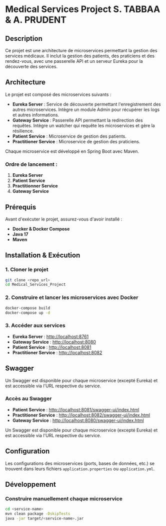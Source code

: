 # Medical Services Project S. TABBAA & A. PRUDENT

## Description
Ce projet est une architecture de microservices permettant la gestion des services médicaux. Il inclut la gestion des patients, des praticiens et des rendez-vous, avec une passerelle API et un serveur Eureka pour la découverte des services.

## Architecture
Le projet est composé des microservices suivants :
- **Eureka Server** : Service de découverte permettant l'enregistrement des autres microservices. Intègre un module Admin pour récupérer les logs et autres informations.
- **Gateway Service** : Passerelle API permettant la redirection des requêtes. Intègre un watcher qui requête les microservices et gère la résilience.
- **Patient Service** : Microservice de gestion des patients.
- **Practitioner Service** : Microservice de gestion des praticiens.

Chaque microservice est développé en Spring Boot avec Maven.

### Ordre de lancement :
1. **Eureka Server**
2. **Patient Service**
3. **Practitionner Service**
4. **Gateway Service**

## Prérequis
Avant d'exécuter le projet, assurez-vous d'avoir installé :
- **Docker & Docker Compose**
- **Java 17**
- **Maven**

## Installation & Exécution
### 1. Cloner le projet
```sh
git clone <repo_url>
cd Medical_Services_Project
```

### 2. Construire et lancer les microservices avec Docker
```sh
docker-compose build
docker-compose up -d
```

### 3. Accéder aux services
- **Eureka Server** : [http://localhost:8761](http://localhost:8761)
- **Gateway Service** : [http://localhost:8080](http://localhost:8080)
- **Patient Service** : [http://localhost:8081](http://localhost:8081)
- **Practitioner Service** : [http://localhost:8082](http://localhost:8082)

## Swagger
Un Swagger est disponible pour chaque microservice (excepté Eureka) et est accessible via l'URL respective du service.

### Accès au Swagger
- **Patient Service** : [http://localhost:8081/swagger-ui/index.html](http://localhost:8081/swagger-ui/index.html)
- **Practitioner Service** : [http://localhost:8082/swagger-ui/index.html](http://localhost:8082/swagger-ui/index.html)
- **Gateway Service** : [http://localhost:8080/swagger-ui/index.html](http://localhost:8080/swagger-ui/index.html)

Un Swagger est disponible pour chaque microservice (excepté Eureka) et est accessible via l'URL respective du service.

## Configuration
Les configurations des microservices (ports, bases de données, etc.) se trouvent dans leurs fichiers `application.properties` ou `application.yml`.

## Développement
### Construire manuellement chaque microservice
```sh
cd <service-name>
mvn clean package -DskipTests
java -jar target/<service-name>.jar
```
